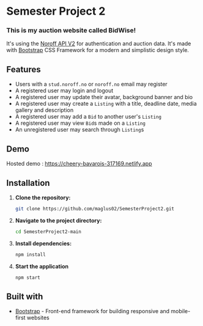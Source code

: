 # Semester Project 2
### This is my auction website called BidWise!

It's using the [Noroff API V2](https://docs.noroff.dev/docs/v2/) for authentication and auction data. It's made with [Bootstrap](https://getbootstrap.com/) CSS Framework for a modern and simplistic design style. 

## Features

- Users with a `stud.noroff.no` or `noroff.no` email may register
- A registered user may login and logout
- A registered user may update their avatar, background banner and bio
- A registered user may create a `Listing` with a title, deadline date, media gallery and description
- A registered user may add a `Bid` to another user's `Listing`
- A registered user may view `Bid`s made on a `Listing`
- An unregistered user may search through `Listing`s

## Demo

Hosted demo :  https://cheery-bavarois-317169.netlify.app

## Installation


1. **Clone the repository:**
   
   ```sh
   git clone https://github.com/maglus02/SemesterProject2.git
   ```
   
2. **Navigate to the project directory:**
   
   ```sh
   cd SemesterProject2-main
   ```
   
3. **Install dependencies:**
   
   ```sh
   npm install
   ```
   
4. **Start the application**
   
   ```sh
   npm start
   ```

## Built with

- [Bootstrap](https://getbootstrap.com/) - Front-end framework for building responsive and mobile-first websites